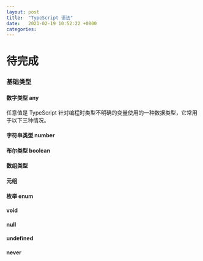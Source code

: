 ```yaml
---
layout: post
title:  "TypeScript 语法"
date:   2021-02-19 10:52:22 +0800
categories:
---
```


# 待完成

### 基础类型
#### 数字类型 any
任意值是 TypeScript 针对编程时类型不明确的变量使用的一种数据类型，它常用于以下三种情况。<br>

#### 字符串类型 number
#### 布尔类型 boolean
#### 数组类型
#### 元组
#### 枚举 enum
#### void
#### null
#### undefined
#### never
